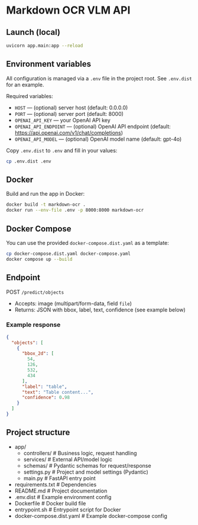 # Markdown OCR VLM API

## Launch (local)

```bash
uvicorn app.main:app --reload
```

## Environment variables

All configuration is managed via a `.env` file in the project root. See `.env.dist` for an example.

Required variables:

- `HOST` — (optional) server host (default: 0.0.0.0)
- `PORT` — (optional) server port (default: 8000)
- `OPENAI_API_KEY` — your OpenAI API key
- `OPENAI_API_ENDPOINT` — (optional) OpenAI API endpoint (default: https://api.openai.com/v1/chat/completions)
- `OPENAI_API_MODEL` — (optional) OpenAI model name (default: gpt-4o)

Copy `.env.dist` to `.env` and fill in your values:

```bash
cp .env.dist .env
```

## Docker

Build and run the app in Docker:

```bash
docker build -t markdown-ocr .
docker run --env-file .env -p 8000:8000 markdown-ocr
```

## Docker Compose

You can use the provided `docker-compose.dist.yaml` as a template:

```bash
cp docker-compose.dist.yaml docker-compose.yaml
docker compose up --build
```

## Endpoint

POST `/predict/objects`

- Accepts: image (multipart/form-data, field `file`)
- Returns: JSON with bbox, label, text, confidence (see example below)

### Example response

```json
{
  "objects": [
    {
      "bbox_2d": [
        54,
        126,
        532,
        434
      ],
      "label": "table",
      "text": "Table content...",
      "confidence": 0.98
    }
  ]
}
```

## Project structure

- app/
    - controllers/ # Business logic, request handling
    - services/ # External API/model logic
    - schemas/ # Pydantic schemas for request/response
    - settings.py # Project and model settings (Pydantic)
    - main.py # FastAPI entry point
- requirements.txt # Dependencies
- README.md # Project documentation
- .env.dist # Example environment config
- Dockerfile # Docker build file
- entrypoint.sh # Entrypoint script for Docker
- docker-compose.dist.yaml # Example docker-compose config
